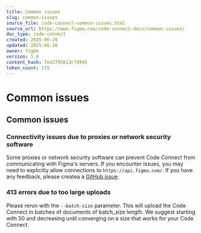 ```yaml
---
title: Common issues
slug: common-issues
source_file: code-connect-common-issues.html
source_url: https://www.figma.com/code-connect-docs/common-issues/
doc_type: code-connect
created: 2025-06-26
updated: 2025-06-26
owner: figma
version: 1.0
content_hash: 7ed2795613cf8945
token_count: 175
---
```

# Common issues

## Common issues

### Connectivity issues due to proxies or network security software

Some proxies or network security software can prevent Code Connect from communicating with Figma's servers. If you encounter issues, you may need to explicitly allow connections to `https://api.figma.com/`. If you have any feedback, please createa a [GitHub issue](https://github.com/figma/code-connect/issues/new/choose).

### 413 errors due to too large uploads

Please rerun with the `--batch-size` parameter. This will upload the Code Connect in batches of documents of batch_size length. We suggest starting with 50 and decreasing until converging on a size that works for your Code Connect.